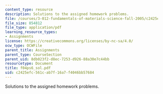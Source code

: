```yaml
---
content_type: resource
description: Solutions to the assigned homework problems.
file: /courses/3-012-fundamentals-of-materials-science-fall-2005/c2425efc561cab7f16a7f4046bb57684_f04ps6_sol.pdf
file_size: 854812
file_type: application/pdf
learning_resource_types:
- Assignments
license: https://creativecommons.org/licenses/by-nc-sa/4.0/
ocw_type: OCWFile
parent_title: Assignments
parent_type: CourseSection
parent_uid: 8db023f2-d8ec-7253-d926-88a30e7c44bb
resourcetype: Document
title: f04ps6_sol.pdf
uid: c2425efc-561c-ab7f-16a7-f4046bb57684
---
```

Solutions to the assigned homework problems.